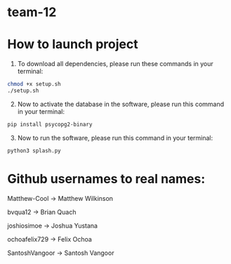 # team-12

# How to launch project

1. To download all dependencies, please run these commands in your terminal:

```sh
chmod +x setup.sh
./setup.sh
```

2. Now to activate the database in the software, please run this command in your terminal:
```sh
pip install psycopg2-binary
```

3. Now to run the software, please run this command in your terminal:
```sh
python3 splash.py
```

# Github usernames to real names:
Matthew-Cool -> Matthew Wilkinson

bvqua12 -> Brian Quach

joshiosimoe -> Joshua Yustana

ochoafelix729 -> Felix Ochoa

SantoshVangoor -> Santosh Vangoor
